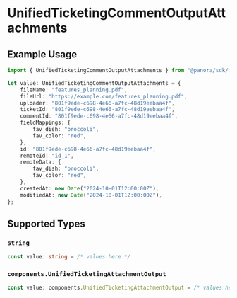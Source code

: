 # UnifiedTicketingCommentOutputAttachments

## Example Usage

```typescript
import { UnifiedTicketingCommentOutputAttachments } from "@panora/sdk/models/components";

let value: UnifiedTicketingCommentOutputAttachments = {
    fileName: "features_planning.pdf",
    fileUrl: "https://example.com/features_planning.pdf",
    uploader: "801f9ede-c698-4e66-a7fc-48d19eebaa4f",
    ticketId: "801f9ede-c698-4e66-a7fc-48d19eebaa4f",
    commentId: "801f9ede-c698-4e66-a7fc-48d19eebaa4f",
    fieldMappings: {
        fav_dish: "broccoli",
        fav_color: "red",
    },
    id: "801f9ede-c698-4e66-a7fc-48d19eebaa4f",
    remoteId: "id_1",
    remoteData: {
        fav_dish: "broccoli",
        fav_color: "red",
    },
    createdAt: new Date("2024-10-01T12:00:00Z"),
    modifiedAt: new Date("2024-10-01T12:00:00Z"),
};
```

## Supported Types

### `string`

```typescript
const value: string = /* values here */
```

### `components.UnifiedTicketingAttachmentOutput`

```typescript
const value: components.UnifiedTicketingAttachmentOutput = /* values here */
```

